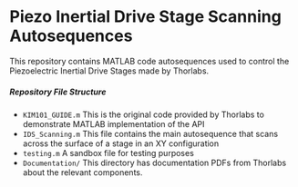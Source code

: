 # Piezo Inertial Drive Stage Scanning Autosequences

This repository contains MATLAB code autosequences used to control the Piezoelectric Inertial Drive Stages
made by Thorlabs.

##### Repository File Structure
- `KIM101_GUIDE.m` This is the original code provided by Thorlabs to demonstrate MATLAB implementation of the API
- `IDS_Scanning.m` This file contains the main autosequence that scans across the surface of a stage in an XY configuration
- `testing.m`      A sandbox file for testing purposes
- `Documentation/` This directory has documentation PDFs from Thorlabs about the relevant components.